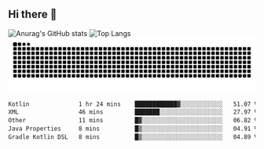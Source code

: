 ## Hi there 👋
![Anurag's GitHub stats](https://githubreadme-93cp.vercel.app/api?username=CNCoreSteb)
![Top Langs](https://githubreadme-93cp.vercel.app/api/top-langs/?username=CNCoreSteb)
<picture>
  <source media="(prefers-color-scheme: dark)" srcset="https://raw.githubusercontent.com/CNCoreSteb/CNCoreSteb/output/github-contribution-grid-snake-dark.svg">
  <source media="(prefers-color-scheme: light)" srcset="https://raw.githubusercontent.com/CNCoreSteb/CNCoreSteb/output/github-contribution-grid-snake.svg">
  <img alt="github contribution grid snake animation" src="https://raw.githubusercontent.com/CNCoreSteb/CNCoreSteb/output/github-contribution-grid-snake.svg">
</picture>

<!--START_SECTION:waka-->

```txt
Kotlin              1 hr 24 mins    ████████████▓░░░░░░░░░░░░   51.07 %
XML                 46 mins         ███████░░░░░░░░░░░░░░░░░░   27.97 %
Other               11 mins         █▓░░░░░░░░░░░░░░░░░░░░░░░   06.82 %
Java Properties     8 mins          █▒░░░░░░░░░░░░░░░░░░░░░░░   04.91 %
Gradle Kotlin DSL   8 mins          █▒░░░░░░░░░░░░░░░░░░░░░░░   04.89 %
```

<!--END_SECTION:waka-->


<!--
**CNCoreSteb/CNCoreSteb** is a ✨ _special_ ✨ repository because its `README.md` (this file) appears on your GitHub profile.

Here are some ideas to get you started:

- 🔭 I’m currently working on ...
- 🌱 I’m currently learning ...
- 👯 I’m looking to collaborate on ...
- 🤔 I’m looking for help with ...
- 💬 Ask me about ...
- 📫 How to reach me: ...
- 😄 Pronouns: ...
- ⚡ Fun fact: ...
-->
